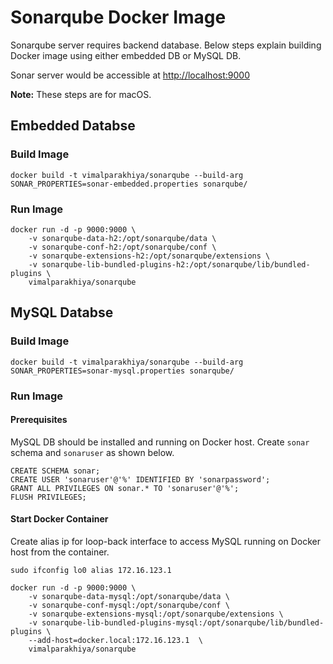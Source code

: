 # Sonarqube Docker Image

Sonarqube server requires backend database. Below steps explain building Docker image using either embedded DB or MySQL DB.

Sonar server would be accessible at [http://localhost:9000](http://localhost:9000)

**Note:** These steps are for macOS. 

## Embedded Databse
### Build Image

```docker build -t vimalparakhiya/sonarqube --build-arg SONAR_PROPERTIES=sonar-embedded.properties sonarqube/```

### Run Image

```
docker run -d -p 9000:9000 \
    -v sonarqube-data-h2:/opt/sonarqube/data \
    -v sonarqube-conf-h2:/opt/sonarqube/conf \
    -v sonarqube-extensions-h2:/opt/sonarqube/extensions \
    -v sonarqube-lib-bundled-plugins-h2:/opt/sonarqube/lib/bundled-plugins \
    vimalparakhiya/sonarqube
```


## MySQL Databse
### Build Image

```docker build -t vimalparakhiya/sonarqube --build-arg SONAR_PROPERTIES=sonar-mysql.properties sonarqube/```

### Run Image
#### Prerequisites
MySQL DB should be installed and running on Docker host. Create `sonar` schema and `sonaruser` as shown below.

```
CREATE SCHEMA sonar;
CREATE USER 'sonaruser'@'%' IDENTIFIED BY 'sonarpassword';
GRANT ALL PRIVILEGES ON sonar.* TO 'sonaruser'@'%';
FLUSH PRIVILEGES;
```

#### Start Docker Container
Create alias ip for loop-back interface to access MySQL running on Docker host from the container.
```
sudo ifconfig lo0 alias 172.16.123.1
```

```
docker run -d -p 9000:9000 \
    -v sonarqube-data-mysql:/opt/sonarqube/data \
    -v sonarqube-conf-mysql:/opt/sonarqube/conf \
    -v sonarqube-extensions-mysql:/opt/sonarqube/extensions \
    -v sonarqube-lib-bundled-plugins-mysql:/opt/sonarqube/lib/bundled-plugins \
    --add-host=docker.local:172.16.123.1  \
    vimalparakhiya/sonarqube
```

